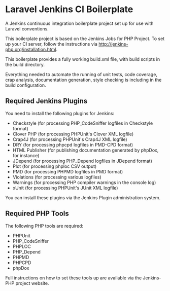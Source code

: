 # Laravel Jenkins CI Boilerplate

A Jenkins continuous integration boilerplate project set up for use with Laravel conventions.

This boilerplate project is based on the Jenkins Jobs for PHP Project. To set up your CI server, follow
the instructions via http://jenkins-php.org/installation.html.

This boilerplate provides a fully working build.xml file, with build scripts in the build directory.

Everything needed to automate the running of unit tests, code coverage, crap analysis, documentation 
generation, style checking is including in the build configuration.

## Required Jenkins Plugins

You need to install the following plugins for Jenkins:

* Checkstyle (for processing PHP_CodeSniffer logfiles in Checkstyle format)
* Clover PHP (for processing PHPUnit's Clover XML logfile)
* Crap4J (for processing PHPUnit's Crap4J XML logfile)
* DRY (for processing phpcpd logfiles in PMD-CPD format)
* HTML Publisher (for publishing documentation generated by phpDox, for instance)
* JDepend (for processing PHP_Depend logfiles in JDepend format)
* Plot (for processing phploc CSV output)
* PMD (for processing PHPMD logfiles in PMD format)
* Violations (for processing various logfiles)
* Warnings (for processing PHP compiler warnings in the console log)
* xUnit (for processing PHPUnit's JUnit XML logfile)

You can install these plugins via the Jenkins Plugin administration system.

## Required PHP Tools

The following PHP tools are required:
   
* PHPUnit
* PHP_CodeSniffer
* PHPLOC
* PHP_Depend
* PHPMD
* PHPCPD
* phpDox

Full instructions on how to set these tools up are available via the Jenkins-PHP project website.

